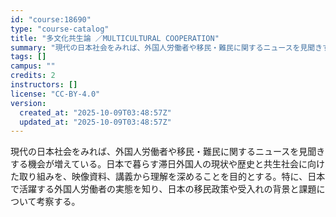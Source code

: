 ```yaml
---
id: "course:18690"
type: "course-catalog"
title: "多文化共生論 ／MULTICULTURAL COOPERATION"
summary: "現代の日本社会をみれば、外国人労働者や移民・難民に関するニュースを見聞きする機会が増えている。日本で暮らす滞日外国人の現状や歴史と共生社会に向けた取り組みを、映像資料、講義から理解を深めることを目的とする。特に、日本で活躍する外国人労働者の…"
tags: []
campus: ""
credits: 2
instructors: []
license: "CC-BY-4.0"
version:
  created_at: "2025-10-09T03:48:57Z"
  updated_at: "2025-10-09T03:48:57Z"
---
```

現代の日本社会をみれば、外国人労働者や移民・難民に関するニュースを見聞きする機会が増えている。日本で暮らす滞日外国人の現状や歴史と共生社会に向けた取り組みを、映像資料、講義から理解を深めることを目的とする。特に、日本で活躍する外国人労働者の実態を知り、日本の移民政策や受入れの背景と課題について考察する。

